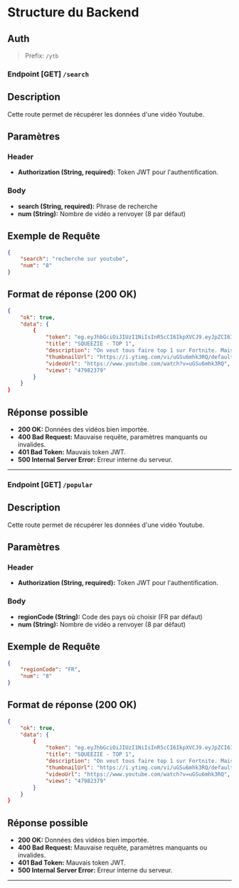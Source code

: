 # Structure du Backend

## Auth

> Prefix: `/ytb`

### Endpoint [GET] `/search`

## Description

Cette route permet de récupérer les données d'une vidéo Youtube.

## Paramètres

### Header

- **Authorization (String, required):** Token JWT pour l'authentification.

### Body

- **search (String, required):** Phrase de recherche
- **num (String):** Nombre de vidéo a renvoyer (8 par défaut)

## Exemple de Requête

```json
{
    "search": "recherche sur youtube",
    "num": "8"
}
```

## Format de réponse (200 OK)

```json
{
    "ok": true,
    "data": {
        {
            "token": "eg.eyJhbGciOiJIUzI1NiIsInR5cCI6IkpXVCJ9.eyJpZCI6IjY1NzQzYWNmZWI0NjU3MTU0Yjg1Y2VjMyIsImlhdCI6MTcwMjExNjA0NywiZXhwIjoxNzAyMjAyNDQ3fQ.hQ2Om2eiNVPquH9npiCC9hOUy3hoizsFVt8QACCPolU",
            "title": "SQUEEZIE - TOP 1",
            "description": "On veut tous faire top 1 sur Fortnite. Mais c'est pas donné à tout le monde. ABONNE-TOI !",
            "thumbnailUrl": "https://i.ytimg.com/vi/uGSu6mhk3RQ/default.jpg",
            "videoUrl": "https://www.youtube.com/watch?v=uGSu6mhk3RQ",
            "views": "47982379"
        }
    }
}
```

## Réponse possible

- **200 OK:** Données des vidéos bien importée.
- **400 Bad Request:** Mauvaise requête, paramètres manquants ou invalides.
- **401 Bad Token:** Mauvais token JWT.
- **500 Internal Server Error:** Erreur interne du serveur.
---

### Endpoint [GET] `/popular`

## Description

Cette route permet de récupérer les données d'une vidéo Youtube.

## Paramètres

### Header

- **Authorization (String, required):** Token JWT pour l'authentification.

### Body

- **regionCode (String):** Code des pays où choisir (FR par défaut)
- **num (String):** Nombre de vidéo a renvoyer (8 par défaut)

## Exemple de Requête

```json
{
    "regionCode": "FR",
    "num": "8"
}
```

## Format de réponse (200 OK)

```json
{
    "ok": true,
    "data": {
        {
            "token": "eg.eyJhbGciOiJIUzI1NiIsInR5cCI6IkpXVCJ9.eyJpZCI6IjY1NzQzYWNmZWI0NjU3MTU0Yjg1Y2VjMyIsImlhdCI6MTcwMjExNjA0NywiZXhwIjoxNzAyMjAyNDQ3fQ.hQ2Om2eiNVPquH9npiCC9hOUy3hoizsFVt8QACCPolU",
            "title": "SQUEEZIE - TOP 1",
            "description": "On veut tous faire top 1 sur Fortnite. Mais c'est pas donné à tout le monde. ABONNE-TOI !",
            "thumbnailUrl": "https://i.ytimg.com/vi/uGSu6mhk3RQ/default.jpg",
            "videoUrl": "https://www.youtube.com/watch?v=uGSu6mhk3RQ",
            "views": "47982379"
        }
    }
}
```

## Réponse possible

- **200 OK:** Données des vidéos bien importée.
- **400 Bad Request:** Mauvaise requête, paramètres manquants ou invalides.
- **401 Bad Token:** Mauvais token JWT.
- **500 Internal Server Error:** Erreur interne du serveur.
---